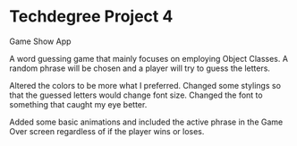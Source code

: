 # Techdegree Project 4
 Game Show App

A word guessing game that mainly focuses on employing Object Classes.  A random phrase will be chosen and a player will try to guess the letters.

Altered the colors to be more what I preferred. Changed some stylings so that the guessed letters would change font size. Changed the font to something that caught my eye better.

Added some basic animations and included the active phrase in the Game Over screen regardless of if the player wins or loses.
